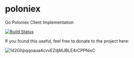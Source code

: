 # poloniex
Go Poloniex Client Implementation

[![Build Status](https://travis-ci.org/willmadison/poloniex.svg?branch=master)](https://travis-ci.org/willmadison/poloniex)

If you found this useful, feel free to donate to the project here:

![142Ghpqqoaua4cvvEZdjMJBLE4rCPPNisC](http://i.imgur.com/kRYU4ft.png)